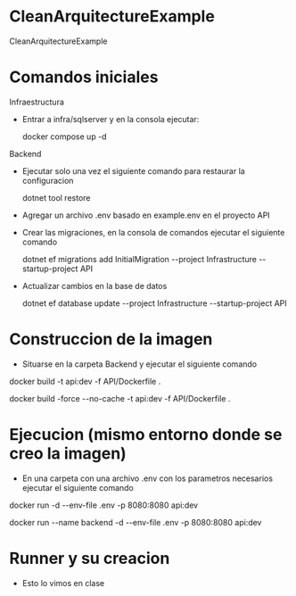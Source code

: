 # CleanArquitectureExample

CleanArquitectureExample

# Comandos iniciales

Infraestructura

- Entrar a infra/sqlserver y en la consola ejecutar:

  docker compose up -d

Backend

- Ejecutar solo una vez el siguiente comando para restaurar la configuracion

  dotnet tool restore
- Agregar un archivo .env basado en example.env en el proyecto API
- Crear las migraciones, en la consola de comandos ejecutar el siguiente comando

  dotnet ef migrations add InitialMigration --project Infrastructure --startup-project API
- Actualizar cambios en la base de datos

  dotnet ef database update --project Infrastructure --startup-project API

# Construccion de la imagen

- Situarse en la carpeta Backend y ejecutar el siguiente comando

 docker build -t api:dev -f API/Dockerfile .

 docker build -force --no-cache -t api:dev -f API/Dockerfile .

# Ejecucion (mismo entorno donde se creo la imagen)

- En una carpeta con una archivo .env con los parametros necesarios ejecutar el siguiente comando

 docker run -d --env-file .env -p 8080:8080 api:dev

 docker run --name backend -d --env-file .env -p 8080:8080 api:dev

# Runner y su creacion

- Esto lo vimos en clase
